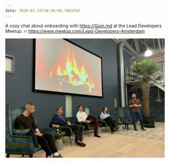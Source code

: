```yaml
---
date: 2020-01-15T18:56:06.704376Z
---
```

A cozy chat about onboarding with https://Quin.md at the Lead Developers Meetup. 🔥 https://www.meetup.com/Lead-Developers-Amsterdam

![](/media/E11A2ABC-6B56-46C6-AD41-1D4B396C6634.jpeg)
